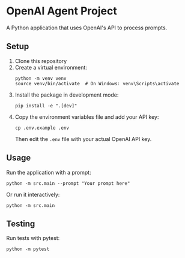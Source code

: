 # OpenAI Agent Project

A Python application that uses OpenAI's API to process prompts.

## Setup

1. Clone this repository
2. Create a virtual environment:
   ```
   python -m venv venv
   source venv/bin/activate  # On Windows: venv\Scripts\activate
   ```
3. Install the package in development mode:
   ```
   pip install -e ".[dev]"
   ```
4. Copy the environment variables file and add your API key:
   ```
   cp .env.example .env
   ```
   Then edit the `.env` file with your actual OpenAI API key.

## Usage

Run the application with a prompt:
```
python -m src.main --prompt "Your prompt here"
```

Or run it interactively:
```
python -m src.main
```

## Testing

Run tests with pytest:
```
python -m pytest
```
